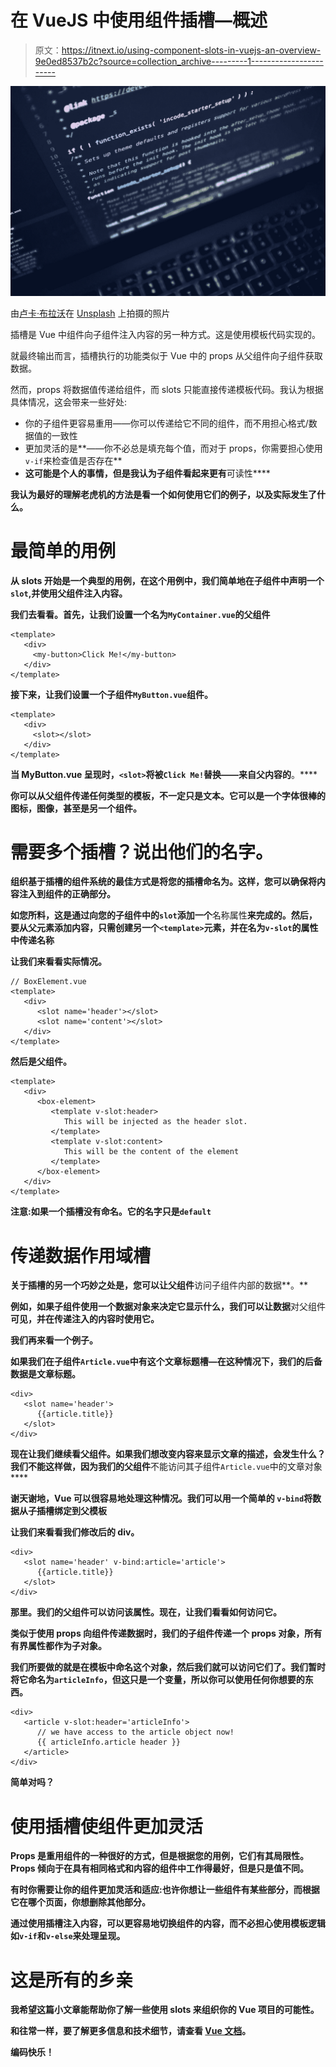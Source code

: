 # 在 VueJS 中使用组件插槽—概述

> 原文：<https://itnext.io/using-component-slots-in-vuejs-an-overview-9e0ed8537b2c?source=collection_archive---------1----------------------->

![](img/3a12e598ebdaca626b63204596aae227.png)

由[卢卡·布拉沃](https://unsplash.com/@lucabravo?utm_source=medium&utm_medium=referral)在 [Unsplash](https://unsplash.com?utm_source=medium&utm_medium=referral) 上拍摄的照片

插槽是 Vue 中组件向子组件注入内容的另一种方式。这是使用模板代码实现的。

就最终输出而言，插槽执行的功能类似于 Vue 中的 props 从父组件向子组件获取数据。

然而，props 将数据值传递给组件，而 slots 只能直接传递模板代码。我认为根据具体情况，这会带来一些好处:

*   你的子组件更容易重用——你可以传递给它不同的组件，而不用担心格式/数据值的一致性
*   更加灵活的是**——你不必总是填充每个值，而对于 props，你需要担心使用`v-if`来检查值是否存在**
*   **这可能是个人的事情，但是我认为子组件看起来更有**可读性****

**我认为最好的理解老虎机的方法是看一个如何使用它们的例子，以及实际发生了什么。**

# **最简单的用例**

**从 slots 开始是一个典型的用例，在这个用例中，我们简单地在子组件中声明一个`slot`,并使用父组件注入内容。**

**我们去看看。首先，让我们设置一个名为`MyContainer.vue`的父组件**

```
<template>
   <div>
     <my-button>Click Me!</my-button>
   </div>
</template>
```

**接下来，让我们设置一个子组件`MyButton.vue`组件。**

```
<template>
   <div>
     <slot></slot>
   </div>
</template>
```

**当 MyButton.vue 呈现时，`<slot>`将被`Click Me!`替换——来自父内容的**。****

**你可以从父组件传递任何类型的模板，不一定只是文本。它可以是一个字体很棒的图标，图像，甚至是另一个组件。**

# **需要多个插槽？说出他们的名字。**

**组织基于插槽的组件系统的最佳方式是将您的插槽命名为。这样，您可以确保将内容注入到组件的正确部分。**

**如您所料，这是通过向您的子组件中的`slot`添加一个**名称属性**来完成的。然后，要从父元素添加内容，只需创建另一个`<template>`元素，并在名为`v-slot`的属性中传递名称**

**让我们来看看实际情况。**

```
// BoxElement.vue
<template>
   <div>
      <slot name='header'></slot>
      <slot name='content'></slot>
   </div>
</template>
```

**然后是父组件。**

```
<template>
   <div> 
      <box-element>    
         <template v-slot:header>
            This will be injected as the header slot.
         </template>
         <template v-slot:content>
            This will be the content of the element
         </template>
      </box-element>  
   </div>
</template>
```

**注意:如果一个插槽没有命名。它的名字只是`default`**

# **传递数据作用域槽**

**关于插槽的另一个巧妙之处是，您可以让父组件**访问子组件内部的数据**。**

**例如，如果子组件使用一个数据对象来决定它显示什么，我们可以让数据**对父组件**可见，并在传递注入的内容时使用它。**

**我们再来看一个例子。**

**如果我们在子组件`Article.vue`中有这个文章标题槽—在这种情况下，我们的后备数据是文章标题。**

```
<div>
   <slot name='header'>
      {{article.title}}
   </slot>
</div>
```

**现在让我们继续看父组件。如果我们想改变内容来显示文章的描述，会发生什么？我们不能这样做，因为我们的父组件**不能访问其子组件`Article.vue`中的文章对象****

**谢天谢地，Vue 可以很容易地处理这种情况。我们可以用一个简单的 `v-bind`将数据从子插槽绑定到父模板**

**让我们来看看我们修改后的 div。**

```
<div>
   <slot name='header' v-bind:article='article'>
      {{article.title}}
   </slot>
</div>
```

**那里。我们的父组件可以访问该属性。现在，让我们看看如何访问它。**

**类似于使用 props 向组件传递数据时，我们的子组件传递一个 **props 对象**，所有有界属性都作为子对象。**

**我们所要做的就是在模板中命名这个对象，然后我们就可以访问它们了。我们暂时将它命名为`articleInfo`，但这只是一个变量，所以你可以使用任何你想要的东西。**

```
<div>
   <article v-slot:header='articleInfo'>
      // we have access to the article object now!
      {{ articleInfo.article header }}
   </article>
</div>
```

**简单对吗？**

# **使用插槽使组件更加灵活**

**Props 是重用组件的一种很好的方式，但是根据您的用例，它们有其局限性。Props 倾向于在具有相同格式和内容的组件中工作得最好，但是只是值不同。**

**有时你需要让你的组件更加灵活和适应:也许你想让一些组件有某些部分，而根据它在哪个页面，你想删除其他部分。**

**通过使用插槽注入内容，可以更容易地切换组件的内容，而不必担心使用模板逻辑如`v-if`和`v-else`来处理呈现。**

# **这是所有的乡亲**

**我希望这篇小文章能帮助你了解一些使用 slots 来组织你的 Vue 项目的可能性。**

**和往常一样，要了解更多信息和技术细节，请查看 [Vue 文档](https://vuejs.org/v2/guide/components-slots.html)。**

**编码快乐！**